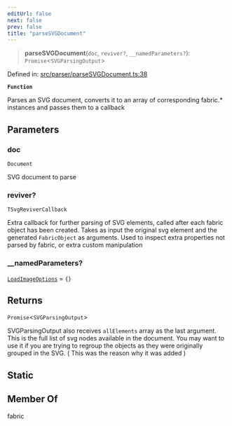 ```yaml
---
editUrl: false
next: false
prev: false
title: "parseSVGDocument"
---
```


> **parseSVGDocument**(`doc`, `reviver?`, `__namedParameters?`): `Promise`\<`SVGParsingOutput`\>

Defined in: [src/parser/parseSVGDocument.ts:38](https://github.com/fabricjs/fabric.js/blob/977f797255d8c56b5b68360b0d45bed33697d2e8/src/parser/parseSVGDocument.ts#L38)

**`Function`**

Parses an SVG document, converts it to an array of corresponding fabric.* instances and passes them to a callback

## Parameters

### doc

`Document`

SVG document to parse

### reviver?

`TSvgReviverCallback`

Extra callback for further parsing of SVG elements, called after each fabric object has been created.
Takes as input the original svg element and the generated `FabricObject` as arguments. Used to inspect extra properties not parsed by fabric,
or extra custom manipulation

### \_\_namedParameters?

[`LoadImageOptions`](/api/fabric/namespaces/util/type-aliases/loadimageoptions/) = `{}`

## Returns

`Promise`\<`SVGParsingOutput`\>

SVGParsingOutput also receives `allElements` array as the last argument. This is the full list of svg nodes available in the document.
You may want to use it if you are trying to regroup the objects as they were originally grouped in the SVG. ( This was the reason why it was added )

## Static

## Member Of

fabric
